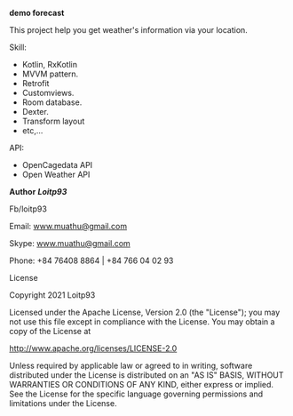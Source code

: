
**demo forecast**

This project help you get weather's information via your location.



Skill:
- Kotlin, RxKotlin
- MVVM pattern.
- Retrofit
- Customviews.
- Room database.
- Dexter.
- Transform layout
- etc,...

API: 
- OpenCagedata API
- Open Weather API


**Author**
***Loitp93***

Fb/loitp93

Email: www.muathu@gmail.com

Skype: www.muathu@gmail.com

Phone: +84 76408 8864 | +84 766 04 02 93


License

Copyright 2021 Loitp93

Licensed under the Apache License, Version 2.0 (the "License");
you may not use this file except in compliance with the License.
You may obtain a copy of the License at

http://www.apache.org/licenses/LICENSE-2.0

Unless required by applicable law or agreed to in writing, software
distributed under the License is distributed on an "AS IS" BASIS,
WITHOUT WARRANTIES OR CONDITIONS OF ANY KIND, either express or implied.
See the License for the specific language governing permissions and
limitations under the License.